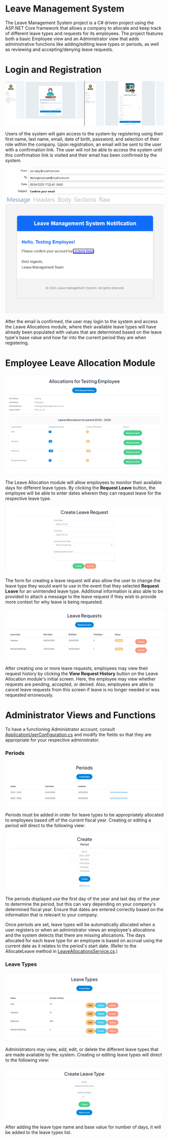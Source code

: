 # Leave Management System

The Leave Management System project is a C# driven project using the ASP.NET Core framework that allows a company to allocate and keep track of different leave types and requests for its employees.
The project features both a basic Employee view and an Administrator view that adds administrative functions like adding/editing leave types or periods, as well as reviewing and accepting/denying leave requests.

# Login and Registration
<p align=center>
  <img src=https://github.com/m-duteau/LeaveManagementSystem/blob/master/LeaveManagementSystem-Screenshots/login-register.png?raw=true>
</p>

Users of the system will gain access to the system by registering using their first name, last name, email, date of birth, password, and selection of their role within the company.
Upon registration, an email will be sent to the user with a confirmation link. The user will not be able to access the system until this confirmation link is visited and their email has been confirmed by the system.

<p align=center>
  <img src=https://github.com/m-duteau/LeaveManagementSystem/blob/master/LeaveManagementSystem-Screenshots/email-confirmation.png?raw=true>
</p>

After the email is confirmed, the user may login to the system and access the Leave Allocations module,
where their available leave types will have already been populated with values that are determined based on the leave type's base value and how far into the current period they are when registering.

# Employee Leave Allocation Module
<p align=center>
  <img src=https://github.com/m-duteau/LeaveManagementSystem/blob/master/LeaveManagementSystem-Screenshots/employee-view-allocations.png?raw=true>
</p>

The Leave Allocation module will allow employees to monitor their available days for different leave types.
By clicking the **Request Leave** button, the employee will be able to enter dates wherein they can request leave for the respective leave type.

<p align=center>
  <img src=https://github.com/m-duteau/LeaveManagementSystem/blob/master/LeaveManagementSystem-Screenshots/employee-view-create-leave-request.png?raw=true>
</p>

The form for creating a leave request will also allow the user to change the leave type they would want to use in the event that they selected **Request Leave** for an unintended leave type.
Additional information is also able to be provided to attach a message to the leave request if they wish to provide more context for why leave is being requested.

<p align=center>
  <img src=https://github.com/m-duteau/LeaveManagementSystem/blob/master/LeaveManagementSystem-Screenshots/employee-view-leave-request-history.png?raw=true>
</p>

After creating one or more leave requests, employees may view their request history by clicking the **View Request History** button on the Leave Allocation module's initial screen.
Here, the employee may view whether requests are pending, accepted, or denied. Also, employees are able to cancel leave requests from this screen if leave is no longer needed or was requested erroneously.

# Administrator Views and Functions

To have a functioning Administrator account, consult [ApplicationUserConfiguration.cs](https://github.com/m-duteau/LeaveManagementSystem/blob/master/LeaveManagementSystem.Data/Configurations/ApplicationUserConfiguration.cs) and modify the fields so that they are appropriate for your respective administrator.

### Periods
<p align=center>
  <img src=https://github.com/m-duteau/LeaveManagementSystem/blob/master/LeaveManagementSystem-Screenshots/admin-view-periods.png?raw=true>
</p>

Periods must be added in order for leave types to be appropriately allocated to employees based off of the current fiscal year. Creating or editing a period will direct to the following view:

<p align=center>
  <img src=https://github.com/m-duteau/LeaveManagementSystem/blob/master/LeaveManagementSystem-Screenshots/admin-view-create-period.png>
</p>

The periods displayed use the first day of the year and last day of the year to determine the period, but this can vary depending on your company's determined fiscal year.
Ensure that dates are entered correctly based on the information that is relevant to your company.

Once periods are set, leave types will be automatically allocated when a user registers or when an administrator views an employee's allocations and the system detects that there are missing allocations.
The days allocated for each leave type for an employee is based on accrual using the current date as it relates to the period's start date.
(Refer to the AllocateLeave method in [LeaveAllocationsService.cs](https://github.com/m-duteau/LeaveManagementSystem/blob/master/LeaveManagementSystem.Application/Services/LeaveAllocations/LeaveAllocationsService.cs).)

### Leave Types
<p align=center>
  <img src=https://github.com/m-duteau/LeaveManagementSystem/blob/master/LeaveManagementSystem-Screenshots/admin-view-leave-types.png?raw=true>
</p>

Administrators may view, add, edit, or delete the different leave types that are made available by the system. Creating or editing leave types will direct to the following view:

<p align=center>
  <img src=https://github.com/m-duteau/LeaveManagementSystem/blob/master/LeaveManagementSystem-Screenshots/admin-view-create-leave-type.png>
</p>

After adding the leave type name and base value for number of days, it will be added to the leave types list. 
